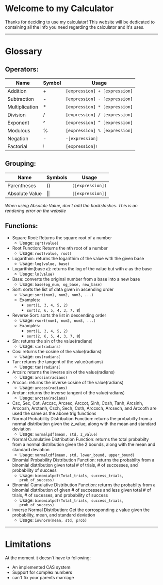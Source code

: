 # Welcome to my Calculator
Thanks for deciding to use my calculator! This website will be dedicated to containing all the info you
need regarding the calculator and it\'s uses.

------------



# Glossary

## Operators:

| Name | Symbol | Usage  |
| ------------ | ------------ | ------------ |
|Addition     |       +      |`[expression] + [expression]`|
|Subtraction  |       -      |`[expression] - [expression]`|
|Multiplication|      *      |`[expression] * [expression]`|
|Division     |       /      |`[expression] / [expression]`|
|Exponent     |       ^      |`[expression] ^ [expression]`|
|Modulous     |       %      |`[expression] % [expression]`|
|Negation     |       -      |       `-[expression]`       |
|Factorial    |       !      |       `[expression]!`       |

## Grouping:

| Name | Symbols | Usage  |
| ------------ | ------------ | ------------ |
|Parentheses   |      ()      |`([expression])`|
|Absolute Value|      \|\|    |`\|[expression]\|`|
*When using Absolute Value, don't add the backslashes. This is an rendering error on the website* 

## Functions:
- Square Root: Returns the square root of a number
  - Usage: `sqrt(value)`
- Root Function: Returns the nth root of a number
  - Usage: `root(value, root)`
- Logarithim: returns the logarithim of the value with the given base
  - Usage: `log(value, base)`
- Logarithim(base _e_): returns the log of the value but with _e_ as the base
  - Usage: `ln(value)`
- Base: converts the original number from a base into a new base
  - Usage: `base(og_num, og_base, new_base)`
- Sort: sorts the list of data given in ascending order
  - Usage: `sort(num1, num2, num3, ...)`
  - Examples:
    - `sort(1, 3, 4, 5, 2)`
    - `sort(2, 6, 5, 4, 3, 7, 8`)
- Reverse Sort: sorts the list in descending order
  - Usage: `rsort(num1, num2, num3, ...)`
  - Examples: 
    - `sort(1, 3, 4, 5, 2)`
    - `sort(2, 6, 5, 4, 3, 7, 8`)
- Sin: returns the sin of the value(radians)
  - Usage: `sin(radians)`
- Cos: returns the cosine of the value(radians)
  - Usage: `cos(radians)`
- Tan: returns the tangent of the value(radians)
  - Usage: `tan(radians)`
- Arcsin: returns the inverse sin of the value(radians)
  - Usage: `arcsin(radians)`
- Arccos: returns the inverse cosine of the value(radians)
  - Usage: `arccos(radians)`
- Arctan: returns the inverse tangent of the value(radians)
  - Usage: `arctan(radians)`
- Csc, Sec, Cot, Arccsc, Arcsec, Arccot, Sinh, Cosh, Tanh, Arcsinh, Arccosh, Arctanh, Csch, Sech, Coth, Arccsch, Arcsech, and Arccoth are used the same as the above trig functions
- Normal Probability Distribution Function: returns the probabilty from a normal distribution given the z_value, along with the mean and standard deviation
  - Usage: `normalpdf(mean, std, z_value)`
- Normal Cumulative Distribution Function: returns the total probabilty from a normal distribution given the 2 bounds, along with the mean and standard deviation
  - Usage: `normalcdf(mean, std, lower_bound, upper_bound)`
- Binomial Probability Distribution Function: returns the probabilty from a binomial distribution given total # of trials, # of successes, and probability of success
  - Usage: `binomialpdf(Total_trials, success_trials, prob_of_success)`
- Binomial Cumulative Distribution Function: returns the probabilty from a binomial distribution of given # of successes and less given total # of trials, # of sucesses, and probability of success
  - Usage: `binomialpdf(Total_trials, success_trials, prob_of_success)`
- Inverse Normal Distribution: Get the corrosponding z value given the probability, mean, and standard deviation
  - Usage: `invnorm(mean, std, prob)`
 

------------



# Limitations
At the moment it doesn\'t have to following:
- An implemented CAS system
- Support for complex numbers
- can\'t fix your parents marriage
